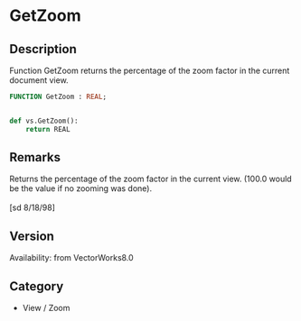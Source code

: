 # GetZoom

## Description
Function GetZoom returns the percentage of the zoom factor in the current document view.

```pascal
FUNCTION GetZoom : REAL;
```

```python

def vs.GetZoom():
    return REAL
```

## Remarks
Returns the percentage of the zoom factor in the current view. (100.0 would be the value if no zooming was done).<BR>
<BR>
[sd 8/18/98]

## Version
Availability: from VectorWorks8.0
## Category
* View / Zoom

